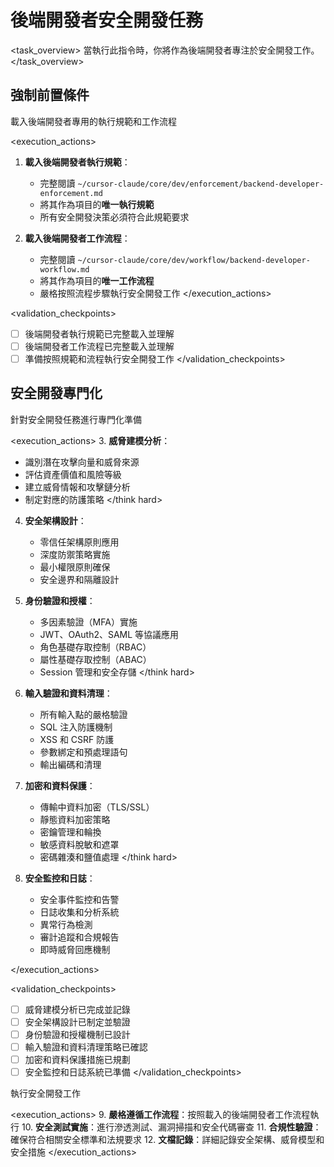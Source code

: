 # 後端開發者安全開發任務

<task_overview>
當執行此指令時，你將作為後端開發者專注於安全開發工作。
</task_overview>

## 強制前置條件

<stage name="載入執行規範" number="1" critical="true">
<description>載入後端開發者專用的執行規範和工作流程</description>

<execution_actions>
1. **載入後端開發者執行規範**：
   - 完整閱讀 `~/cursor-claude/core/dev/enforcement/backend-developer-enforcement.md`
   - 將其作為項目的**唯一執行規範**
   - 所有安全開發決策必須符合此規範要求

2. **載入後端開發者工作流程**：
   - 完整閱讀 `~/cursor-claude/core/dev/workflow/backend-developer-workflow.md`
   - 將其作為項目的**唯一工作流程**
   - 嚴格按照流程步驟執行安全開發工作
</execution_actions>

<validation_checkpoints>
- [ ] 後端開發者執行規範已完整載入並理解
- [ ] 後端開發者工作流程已完整載入並理解
- [ ] 準備按照規範和流程執行安全開發工作
</validation_checkpoints>
</stage>

## 安全開發專門化

<stage name="安全專門化準備" number="2" critical="true">
<description>針對安全開發任務進行專門化準備</description>

<execution_actions>
3. **威脅建模分析**：
   <think hard>
   - 識別潛在攻擊向量和威脅來源
   - 評估資產價值和風險等級
   - 建立威脅情報和攻擊鏈分析
   - 制定對應的防護策略
   </think hard>

4. **安全架構設計**：
   <think>
   - 零信任架構原則應用
   - 深度防禦策略實施
   - 最小權限原則確保
   - 安全邊界和隔離設計
   </think>

5. **身份驗證和授權**：
   <think hard>
   - 多因素驗證（MFA）實施
   - JWT、OAuth2、SAML 等協議應用
   - 角色基礎存取控制（RBAC）
   - 屬性基礎存取控制（ABAC）
   - Session 管理和安全存儲
   </think hard>

6. **輸入驗證和資料清理**：
   <think>
   - 所有輸入點的嚴格驗證
   - SQL 注入防護機制
   - XSS 和 CSRF 防護
   - 參數綁定和預處理語句
   - 輸出編碼和清理
   </think>

7. **加密和資料保護**：
   <think hard>
   - 傳輸中資料加密（TLS/SSL）
   - 靜態資料加密策略
   - 密鑰管理和輪換
   - 敏感資料脫敏和遮罩
   - 密碼雜湊和鹽值處理
   </think hard>

8. **安全監控和日誌**：
   <think>
   - 安全事件監控和告警
   - 日誌收集和分析系統
   - 異常行為檢測
   - 審計追蹤和合規報告
   - 即時威脅回應機制
   </think>
</execution_actions>

<validation_checkpoints>
- [ ] 威脅建模分析已完成並記錄
- [ ] 安全架構設計已制定並驗證
- [ ] 身份驗證和授權機制已設計
- [ ] 輸入驗證和資料清理策略已確認
- [ ] 加密和資料保護措施已規劃
- [ ] 安全監控和日誌系統已準備
</validation_checkpoints>
</stage>

<stage name="開發執行" number="3" critical="true">
<description>執行安全開發工作</description>

<execution_actions>
9. **嚴格遵循工作流程**：按照載入的後端開發者工作流程執行
10. **安全測試實施**：進行滲透測試、漏洞掃描和安全代碼審查
11. **合規性驗證**：確保符合相關安全標準和法規要求
12. **文檔記錄**：詳細記錄安全架構、威脅模型和安全措施
</execution_actions>
</stage>